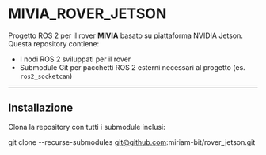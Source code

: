 # MIVIA_ROVER_JETSON

Progetto ROS 2 per il rover **MIVIA** basato su piattaforma NVIDIA Jetson.  
Questa repository contiene:
- I nodi ROS 2 sviluppati per il rover
- Submodule Git per pacchetti ROS 2 esterni necessari al progetto (es. `ros2_socketcan`)

---

## Installazione

Clona la repository con tutti i submodule inclusi:

git clone --recurse-submodules git@github.com:miriam-bit/rover_jetson.git



